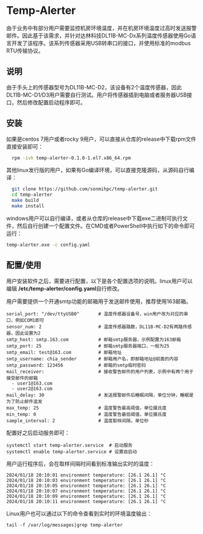 # Temp-Alerter

由于业务中有部分用户需要监控机房环境温度，并在机房环境温度过高时发送报警邮件。因此基于该需求，并针对达林科技DL11B-MC-Dx系列温度传感器使用Go语言开发了该程序。该系列传感器采用USB转串口的接口，并使用标准的modbus RTU传输协议。


## 说明

由于手头上的传感器型号为DL11B-MC-D2，该设备有2个温度传感器，因此DL11B-MC-D1/D3用户需要自行测试。用户将传感器插到电脑或者服务器USB接口，然后修改配置启动程序即可。


## 安装

如果是centos 7用户或者rocky 9用户，可以直接从仓库的release中下载rpm文件直接安装即可：

```bash
  rpm -ivh temp-alerter-0.1.0-1.el7.x86_64.rpm
```

其他linux发行版的用户，如果有Go编译环境，可以直接克隆源码，从源码自行编译：

```bash
  git clone https://github.com/sonmihpc/temp-alerter.git
  cd temp-alerter
  make build
  make install
```

windows用户可以自行编译，或者从仓库的release中下载exe二进制可执行文件，然后自行创建一个配置文件。在CMD或者PowerShell中执行如下的命令即可运行：

```cmd
temp-alerter.exe -c config.yaml
```

## 配置/使用

用户安装软件之后，需要进行配置，以下是各个配置选项的说明。linux用户可以编辑 **/etc/temp-alerter/config.yaml**自行修改。

用户需要提供一个开通smtp功能的邮箱用于发送邮件使用，推荐使用163邮箱。

```
serial_port: "/dev/ttyUSB0"       # 温度传感器设备号，win用户改为对应的串口，例如COM1即可
sensor_num: 2                     # 温度传感器路数，DL11B-MC-D2有两路传感器，因此设置为2
smtp_host: smtp.163.com           # 邮箱smtp服务器，示例配置为163邮箱
smtp_port: 25                     # 邮箱smtp服务器端口，一般为25
smtp_email: test@163.com          # 邮箱地址
smtp_username: chia_sender        # 邮箱用户名，即邮箱地址@前面的内容
smtp_password: 123456             # 邮箱的smtp临时密码
mail_receiver:                    # 接收警告邮件的用户列表，示例中有两个用于接受邮件的邮箱
  - user1@163.com
  - user2@163.com
mail_delay: 30                    # 发送报警邮件后睡眠间隔，单位分钟，睡眠是为了防止邮件滥发
max_temp: 25                      # 温度警告最高阈值，单位摄氏度
min_temp: 0                       # 温度警告最低阈值，单位摄氏度
sample_interval: 2                # 温度取样间隔，单位秒
```

配置好之后启动服务即可：

```
systemctl start temp-alerter.service  # 启动服务
systemctl enable temp-alerter.service # 设置自启动
```

用户运行程序后，会在取样间隔时间看到标准输出实时的温度：

```
2024/01/18 20:10:01 environment temperature: [26.1 26.1] °C
2024/01/18 20:10:03 environment temperature: [26.1 26.1] °C
2024/01/18 20:10:05 environment temperature: [26.1 26.1] °C
2024/01/18 20:10:07 environment temperature: [26.1 26.1] °C
2024/01/18 20:10:09 environment temperature: [26.1 26.1] °C
2024/01/18 20:10:11 environment temperature: [26.1 26.1] °C
```

Linux用户也可以通过以下的命令查看到实时的环境温度输出：

```
tail -f /var/log/messages|grep temp-alerter
```

